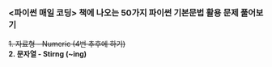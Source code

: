 ### <파이썬 매일 코딩> 책에 나오는 50가지 파이썬 기본문법 활용 문제 풀어보기

~~1. 자료형 - Numeric (4번 추후에 하기)~~  
**2. 문자열 - Stirng (~ing)**
